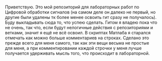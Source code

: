 Приветствую. Это мой репозиторий для лабораторных работ по Цифровой обработки сигналов (на самом деле он далеко не первый, но другие были удалены тк более менее освоить гит сразу не получалось).
Буду выкладывать сюда то, что успею сделать. 
Гитом я владею пока что не очень, так что, если будут нелогичные действия с репозиториями и ветками, значит я ещё не всё освоил. 
В скриптах Матлаба я старался отмечать как можно больше комментариев на строках. Сделано это прежде всего для меня самого, так как эти вещи 
весьма не простые для меня, а при комментировании каждой строчки у меня лучше получается удерживать мысль того, что происходит в лабораторной. 
